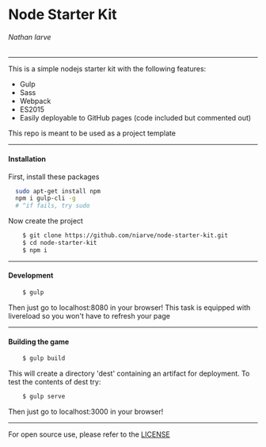 # Node Starter Kit
###### Nathan Iarve
---

This is a simple nodejs starter kit with the following features:
* Gulp
* Sass
* Webpack
* ES2015
* Easily deployable to GitHub pages (code included but commented out)

This repo is meant to be used as a project template

---
#### Installation
First, install these packages
```sh
  sudo apt-get install npm
  npm i gulp-cli -g
  # ^if fails, try sudo
```
Now create the project
```sh
    $ git clone https://github.com/niarve/node-starter-kit.git
    $ cd node-starter-kit
    $ npm i
```

---

#### Development
```sh
    $ gulp
```
Then just go to localhost:8080 in your browser! This task is equipped with livereload so you won't have to refresh your page

---

#### Building the game
```sh
    $ gulp build
```
This will create a directory 'dest' containing an artifact for deployment. To test the contents of dest try:
```sh
    $ gulp serve
```
Then just go to localhost:3000 in your browser!

---

For open source use, please refer to the [LICENSE]

[LICENSE]: <https://github.com/niarve/node-starter-kit/blob/master/LICENSE>
